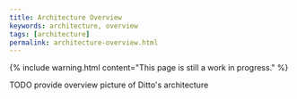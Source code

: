 ```yaml
---
title: Architecture Overview
keywords: architecture, overview
tags: [architecture]
permalink: architecture-overview.html
---
```


{% include warning.html content="This page is still a work in progress." %}

TODO provide overview picture of Ditto's architecture
